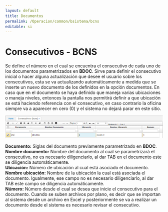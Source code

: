 ```yaml
---
layout: default
title: Documentos
permalink: /Operacion/common/bsistema/bcns
editable: si
---
```


# Consecutivos - BCNS

Se define el número en el cual se encuentra el consecutivo de cada uno de los documentos parametrizados en **BDOC**. Sirve para definir el consecutivo inicial o hacer alguna actualización que desee el usuario sobre los consecutivos, esta se va actualizando automáticamente a medida que se inserte un nuevo documento de los definidos en la opción documentos. En caso que en el documento se haya definido que maneja varias ubicaciones o maneja niveles, entonces la pantalla nos permitirá definir a que ubicación se está haciendo referencia con el consecutivo, en caso contrario la oficina siempre va a aparecer en cero (0) y el sistema no dejará parar en este sitio.  

![](bcns1.png)

**Documento:** Siglas del documento previamente parametrizado en **BDOC**.  
**Nombre documento:** Nombre del documento al cual se parametrizará el consecutivo, no es necesario diligenciarlo, al dar TAB en el documento este se diligencia automáticamente.  
**Ubicación:** Número de ubicación al cual está asociado el documento.  
**Nombre ubicación:** Nombre de la ubicación la cual está asociada el documento. Igualmente, ese campo no es necesario diligenciarlo, al dar TAB este campo se diligencia automáticamente.  
**Número:** Número desde el cual se desea que inicie el consecutivo para el documento. Cuando se suben archivos por plano, es decir que se importan al sistema desde un archivo en Excel y posteriormente se va a realizar un documento desde el sistema es necesario revisar el consecutivo.  


